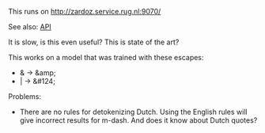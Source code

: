 This runs on http://zardoz.service.rug.nl:9070/

See also: [API](https://github.com/ufal/mtmonkey/blob/master/API.md)

It is slow, is this even useful? This is state of the art?

This works on a model that was trained with these escapes:

 - &amp; → &amp;amp;
 - | → &amp;#124;

Problems:

 - There are no rules for detokenizing Dutch. Using the English rules
   will give incorrect results for m-dash. And does it know about
   Dutch quotes?
